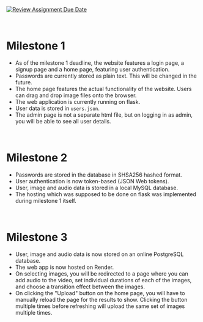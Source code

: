 [![Review Assignment Due Date](https://classroom.github.com/assets/deadline-readme-button-24ddc0f5d75046c5622901739e7c5dd533143b0c8e959d652212380cedb1ea36.svg)](https://classroom.github.com/a/M9yOg1uw)

<br>

# Milestone 1
- As of the milestone 1 deadline, the website features a login page, a signup page and a home page, featuring user authentication.
- Passwords are currently stored as plain text. This will be changed in the future.
- The home page features the actual functionality of the website. Users can drag and drop image files onto the browser.
- The web application is currently running on flask.
- User data is stored in `users.json`.
- The admin page is not a separate html file, but on logging in as admin, you will be able to see all user details.

<br>

# Milestone 2
- Passwords are stored in the database in SHSA256 hashed format.
- User authentication is now token-based (JSON Web tokens).
- User, image and audio data is stored in a local MySQL database.
- The hosting which was supposed to be done on flask was implemented during milestone 1 itself.

<br>

# Milestone 3
- User, image and audio data is now stored on an online PostgreSQL database.
- The web app is now hosted on Render.
- On selecting images, you will be redirected to a page where you can add audio to the video, set individual durations of each of the images, and choose a transition effect between the images.
- On clicking the "Upload" button on the home page, you will have to manually reload the page for the results to show. Clicking the button multiple times before refreshing will upload the same set of images multiple times.
